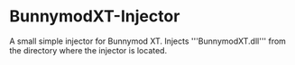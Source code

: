 BunnymodXT-Injector
===================

A small simple injector for Bunnymod XT. Injects '''BunnymodXT.dll''' from the directory where the injector is located.
